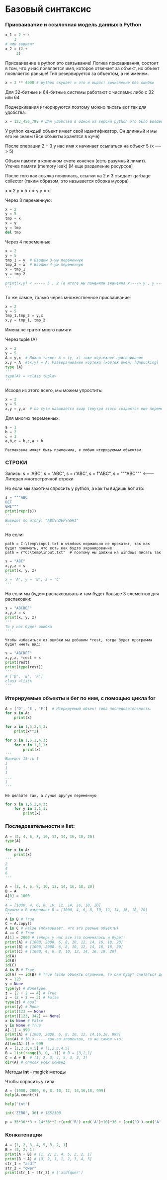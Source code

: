# Базовый синтаксис
### Присваивание и ссылочная модель данных в Python

```python
x_1 = 2 + \
    3
# или вариант
x_2 = (2 +
     3)
```
Присваивание в python это связывание! Логика присваивания, состоит в том, что у нас появляется имя, которое отвечает за 
объект, но объект появляется раньше! Тип резервируется за объектом, а не именем.

```python
x = 2 ** 4000 # python скушает и это и выдаст вычисление без ошибки
```

Для 32-битные и 64-битные системы работают с числами: либо с 32 или 64

Подчеркивания игнорируются поэтому можно писать вот так для удобства:
```python
x = 123_456_789 # Для удобства в одной из версии python это было введено
```

У python каждый объект имеет свой идентификатор. Он длинный и мы его не знаем (Все объекты хранятся в куче)

После операции 2 + 3 у нас имя x начинает ссылаться на объект 5 (x ---> 5) 

Объем памяти в конечном счете конечен (есть разумный лимит). Утечка памяти (memory leak) [И еще разделение ресурсов]

После того как ссылка появилась, ссылки на 2 и 3 съедает garbage collector (таким образом, это называется сборка 
мусора)

x = 2
y = 5
x = y
y = x

Через 3 переменную:
```python
x = 2
y = 5
tmp = x
x = y
y = tmp
del tmp
```
Через 4 переменные
```python
x = 2
y = 5
tmp_1 = y  # Вводим 3-ую переменную
tmp_2 = x  # Вводим 4-ую переменную
x = tmp_1
y = tmp_2
'''
print(x,y) < ----- 5 , 2 (в итоге мы поменяли значения x ---> y , y ---> x)
'''
```
То же самое, только через множественное присваивание:
```python
x = 2
y = 5
tmp_1,tmp_2 = y,x
x,y = tmp_1, tmp_2
```
Имена не тратят много памяти

Через tuple (A)
```python
x = 2
y = 5
A = y,x  # Можно также: A = (y, x) тоже кортежное присваивание 
x,y = A  #(x,y) = A; Разворачивание кортежа (кортеж имен) [Unpucking]
type (A)
'''
type(A) = <class tuple>
'''
```
Исходя из этого всего, мы можем упростить:
```python
x = 2
y = 5
x,y = y,x  # по сути называется swap (внутри этого создаются еще переменные)
```

Для многих переменных:
```python
a = 1
b = 2
c = 3
a,b,c = b,c,a + b
```
```
Распаковка может быть применима, к любым итерируемым объектам.
```

### СТРОКИ
Запись: s = 'ABC', s = "ABC", s = r'ABC', s = f"ABC", s = """ABC""" <--- Литерал многострочной строки

Но если мы захотим спросить у python, а как ты видишь вот это:
```python
s = """ABC
DEF
GHI"""
print(repr(s)) 
'''
Выведет по итогу: "ABC\nDEF\nGHI"
'''
```

Но если:
```
path = C:\temp\input.txt в windows нормально не прокатит, так как будет понимать, что есть как будто экранирование 
path = r"C:\temp\input.txt"  # поэтому мы должны на windows писать так
```

```python
s = "ABC"
x,y,z = s
print(x, y, z)
'''
x = 'A', y = 'B', z = 'C'
'''
```
Но если мы будем распаковывать и там будет больше 3 элементов для распаковки: 
```python
s = "ABCDEF"
x,y,z = s
print(x, y, z)
'''
То у нас будет ошибка
'''
```
```
Чтобы избавиться от ошибки мы добавим *rest, тогда будет программа будет иметь вид:
```
```python
s = "ABCDEF"
x,y,z, *rest = s
print(rest)
print(type(rest))
'''
# ['D', 'E', 'F']
class <list>
'''
```

### Итерируемые объекты и бег по ним, с помощью цикла for
```python
A = ['D', 'E', 'F']  # Итерируемый объект типа последовательность.
for x in A:
    print(x)
```

```python
for x in 1,5,2,4,3:
    print(x**2)
```
```python
for x in 1,5,2,4,3:
    for x in 1,1,1:
        print(x)
'''
Выведет 15-ть 1 
1
1
1
...
1
'''
```
```
Не делайте так, а лучше другую переменную
```
```python
for x in 1,5,2,4,3:
    for y in 1,1,1:
        print(x)
```

### Последовательности и list:
```python
A = [2, 4, 6, 8, 10, 12, 14, 16, 18, 20]
type(A)

for x in A:
    print(x)
'''
2
4
6
'''
```

```python
A = [2, 4, 6, 8, 10, 12, 14, 16, 18, 20]
B = A
A[0] = 1000
'''
A = [1000, 4, 6, 8, 10, 12, 14, 16, 18, 20]
Причем и B изменился B = [1000, 4, 6, 8, 10, 12, 14, 16, 18, 20]
'''
A is B # True
C = A.copy()
A is C # False (показывает, что это разные объекты)
A == C # True
A[1] = 2000 # теперь у нас все это поменялось и будет:
print(A) # [1000, 2000, 6, 8, 10, 12, 14, 16, 18, 20]
print(B) # [1000, 2000, 6, 8, 10, 12, 14, 16, 18, 20]
print(C) # [1000, 4, 6, 8, 10, 12, 14, 16, 18, 20]
id(A)
id(B)
id(C)
A is B # True
id(A) == id(B) # True (Если объекты огромные, то они будут считаться долго)
x = 123
y = None
type(y) # NoneType
z = (2 + 2 == 4) # True
z = (2 + 2 == 5) # False
type(z) # bool
print(y) # None
print(123 == None)
print([123, 342] == None)
x is None # False
y is None # True
A[-1] = 999
print(A) # [1000, 2000, 6, 8, 10, 12, 14,16,18, 999]
len(A) # 10 <----- кол-во элементов, то же самое что:
A[len(A)-1] = 999
A = [1,2,3,4,5] # [1,2,3,4,5]
B = list(range(3, 0, -1)) # B = [3,2,1]
C = A + B  # [1, 2, 3, 4, 5, 3, 2, 1]
dir(A) # список всех команд
```
Методы __int__ - magick методы

Чтобы спросить у типа:
```python
A = [1000, 2000, 6, 8, 10, 12, 14,16,18, 999]
help(A.count())
```
```python
help('int')
```
```python
int('ZERO', 36) # 1652100
```
```python
p = 35*36**3 + 14*36**2 +(ord('R')-ord('A')+10)*36 + (ord('O')-ord('A')+10)
```
### Конкатенация
```python
A = [1, 2, 3, 4, 5, 3, 2, 1]
B = [3, 2, 1]
print(A + B) # [1, 2, 3, 4, 5, 3, 2, 1]
print(B + A) # [3, 2, 1, 1, 2, 3, 4, 5]
str_1 = "asdf"
str_2 = "qwer"
print(str_1 + str_2) # ['asdfqwer']
```